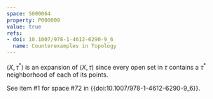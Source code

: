 ```yaml
---
space: S000064
property: P000009
value: true
refs:
- doi: 10.1007/978-1-4612-6290-9_6
  name: Counterexamples in Topology
---
```


$(X, \tau^{*})$ is an expansion of $(X,\tau)$ since every open set in $\tau$ contains a $\tau^{*}$ neighborhood of each of its points.

See item #1 for space #72 in {{doi:10.1007/978-1-4612-6290-9_6}}.
